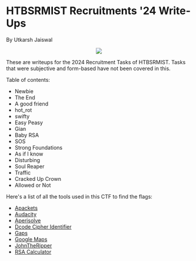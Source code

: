 # HTBSRMIST Recruitments '24 Write-Ups
By Utkarsh Jaiswal
<p align="center">
  <img src="https://miro.medium.com/v2/resize:fit:1191/1*Eq2z6OoROOZgnfEsy_Tivw.png" />
</p>

These are writeups for the 2024 Recruitment Tasks of HTBSRMIST. Tasks that were subjective and form-based have not been covered in this. 

Table of contents:

- Newbie
- The End
- A good friend
- hot_rot
- swifty
- Easy Peasy
- Gian
- Baby RSA
- SOS
- Strong Foundations
- As if I know
- Disturbing
- Soul Reaper
- Traffic
- Cracked Up Crown
- Allowed or Not


Here's a list of all the tools used in this CTF to find the flags:

-  <a href="https://apackets.com/upload">Apackets</a>
-  <a href="https://www.audacityteam.org/download/">Audacity</a>
-  <a href="https://www.aperisolve.com/">Aperisolve</a>
-  <a href="https://www.dcode.fr/cipher-identifier">Dcode Cipher Identifier</a>
-  <a href="https://github.com/nemanja-m/gaps">Gaps</a>
-  <a href="https://www.google.com/maps">Google Maps</a>
-  <a href="https://github.com/openwall/john/tree/bleeding-jumbo">JohnTheRipper</a>
-  <a href="https://umaranis.com/rsa_calculator_demo.html">RSA Calculator</a>


